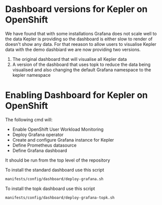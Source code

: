 # Dashboard versions for Kepler on OpenShift

We have found that with some installations Grafana does not scale well to the data Kepler is providing so the dashboard is either slow to render of doesn't show any data. 
For that reeason to allow users to visualise Kepler data with the demo dashbiard we are now providing two versions.

1. The original dashboard that will visualise all Kepler data
2. A version of the dashboard that uses topk to reduce the data being visualised and also changing the default Grafana namespace to the kepler namespace

# Enabling Dashboard for Kepler on OpenShift

The following cmd will:
- Enable OpenShift User Workload Monitoring
- Deploy Grafana operator
- Create and configure Grafana instance for Kepler
- Define Prometheus datasource
- Define Grafana dashboard

It should be run from the top level of the repository

To install the standard dashboard use this script


```bash
manifests/config/dashboard/deploy-grafana.sh
```

To install the topk dashboard use this script

```bash
manifests/config/dashboard/deploy-grafana-topk.sh
```